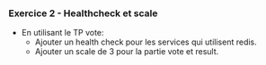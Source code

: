### Exercice 2 - Healthcheck et scale

- En utilisant le TP vote:
    - Ajouter un health check pour les services qui utilisent redis.
    - Ajouter un scale de 3 pour la partie vote et result.